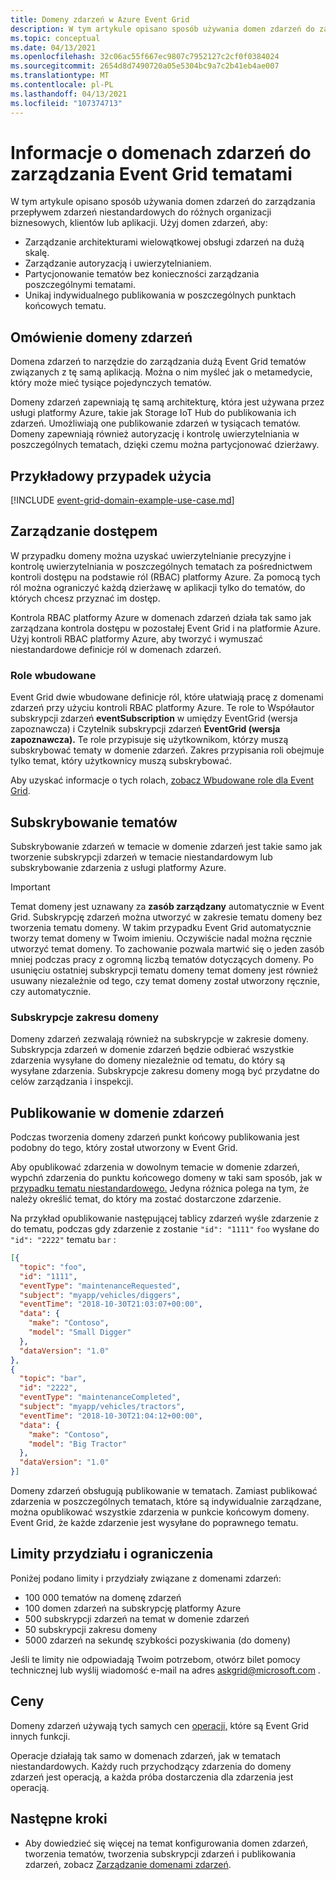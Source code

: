 ```yaml
---
title: Domeny zdarzeń w Azure Event Grid
description: W tym artykule opisano sposób używania domen zdarzeń do zarządzania przepływem zdarzeń niestandardowych do różnych organizacji biznesowych, klientów lub aplikacji.
ms.topic: conceptual
ms.date: 04/13/2021
ms.openlocfilehash: 32c06ac55f667ec9807c7952127c2cf0f0384024
ms.sourcegitcommit: 2654d8d7490720a05e5304bc9a7c2b41eb4ae007
ms.translationtype: MT
ms.contentlocale: pl-PL
ms.lasthandoff: 04/13/2021
ms.locfileid: "107374713"
---
```

# <a name="understand-event-domains-for-managing-event-grid-topics"></a>Informacje o domenach zdarzeń do zarządzania Event Grid tematami

W tym artykule opisano sposób używania domen zdarzeń do zarządzania przepływem zdarzeń niestandardowych do różnych organizacji biznesowych, klientów lub aplikacji. Użyj domen zdarzeń, aby:

* Zarządzanie architekturami wielowątkowej obsługi zdarzeń na dużą skalę.
* Zarządzanie autoryzacją i uwierzytelnianiem.
* Partycjonowanie tematów bez konieczności zarządzania poszczególnymi tematami.
* Unikaj indywidualnego publikowania w poszczególnych punktach końcowych tematu.

## <a name="event-domain-overview"></a>Omówienie domeny zdarzeń

Domena zdarzeń to narzędzie do zarządzania dużą Event Grid tematów związanych z tę samą aplikacją. Można o nim myśleć jak o metamedycie, który może mieć tysiące pojedynczych tematów.

Domeny zdarzeń zapewniają tę samą architekturę, która jest używana przez usługi platformy Azure, takie jak Storage IoT Hub do publikowania ich zdarzeń. Umożliwiają one publikowanie zdarzeń w tysiącach tematów. Domeny zapewniają również autoryzację i kontrolę uwierzytelniania w poszczególnych tematach, dzięki czemu można partycjonować dzierżawy.

## <a name="example-use-case"></a>Przykładowy przypadek użycia
[!INCLUDE [event-grid-domain-example-use-case.md](../../includes/event-grid-domain-example-use-case.md)]

## <a name="access-management"></a>Zarządzanie dostępem

W przypadku domeny można uzyskać uwierzytelnianie precyzyjne i kontrolę uwierzytelniania w poszczególnych tematach za pośrednictwem kontroli dostępu na podstawie ról (RBAC) platformy Azure. Za pomocą tych ról można ograniczyć każdą dzierżawę w aplikacji tylko do tematów, do których chcesz przyznać im dostęp.

Kontrola RBAC platformy Azure w [](security-authorization.md) domenach zdarzeń działa tak samo jak zarządzana kontrola dostępu w pozostałej Event Grid i na platformie Azure. Użyj kontroli RBAC platformy Azure, aby tworzyć i wymuszać niestandardowe definicje ról w domenach zdarzeń.

### <a name="built-in-roles"></a>Role wbudowane

Event Grid dwie wbudowane definicje ról, które ułatwiają pracę z domenami zdarzeń przy użyciu kontroli RBAC platformy Azure. Te role to Współautor subskrypcji zdarzeń **eventSubscription** w umiędzy EventGrid (wersja zapoznawcza) i Czytelnik subskrypcji zdarzeń **EventGrid (wersja zapoznawcza).** Te role przypisuje się użytkownikom, którzy muszą subskrybować tematy w domenie zdarzeń. Zakres przypisania roli obejmuje tylko temat, który użytkownicy muszą subskrybować.

Aby uzyskać informacje o tych rolach, [zobacz Wbudowane role dla Event Grid](security-authorization.md#built-in-roles).

## <a name="subscribing-to-topics"></a>Subskrybowanie tematów

Subskrybowanie zdarzeń w temacie w domenie zdarzeń [](./custom-event-quickstart.md) jest takie samo jak tworzenie subskrypcji zdarzeń w temacie niestandardowym lub subskrybowanie zdarzenia z usługi platformy Azure.

> [!IMPORTANT]
> Temat domeny jest uznawany za **zasób zarządzany** automatycznie w Event Grid. Subskrypcję zdarzeń można utworzyć w zakresie tematu domeny bez tworzenia tematu domeny. W takim przypadku Event Grid automatycznie tworzy temat domeny w Twoim imieniu. Oczywiście nadal można ręcznie utworzyć temat domeny. To zachowanie pozwala martwić się o jeden zasób mniej podczas pracy z ogromną liczbą tematów dotyczących domeny. Po usunięciu ostatniej subskrypcji tematu domeny temat domeny jest również usuwany niezależnie od tego, czy temat domeny został utworzony ręcznie, czy automatycznie. 

### <a name="domain-scope-subscriptions"></a>Subskrypcje zakresu domeny

Domeny zdarzeń zezwalają również na subskrypcje w zakresie domeny. Subskrypcja zdarzeń w domenie zdarzeń będzie odbierać wszystkie zdarzenia wysyłane do domeny niezależnie od tematu, do który są wysyłane zdarzenia. Subskrypcje zakresu domeny mogą być przydatne do celów zarządzania i inspekcji.

## <a name="publishing-to-an-event-domain"></a>Publikowanie w domenie zdarzeń

Podczas tworzenia domeny zdarzeń punkt końcowy publikowania jest podobny do tego, który został utworzony w Event Grid. 

Aby opublikować zdarzenia w dowolnym temacie w domenie zdarzeń, wypchń zdarzenia do punktu końcowego domeny w taki sam sposób, jak w [przypadku tematu niestandardowego.](./post-to-custom-topic.md) Jedyna różnica polega na tym, że należy określić temat, do który ma zostać dostarczone zdarzenie.

Na przykład opublikowanie następującej tablicy zdarzeń wyśle zdarzenie z do tematu, podczas gdy zdarzenie z zostanie `"id": "1111"` `foo` wysłane do `"id": "2222"` tematu `bar` :

```json
[{
  "topic": "foo",
  "id": "1111",
  "eventType": "maintenanceRequested",
  "subject": "myapp/vehicles/diggers",
  "eventTime": "2018-10-30T21:03:07+00:00",
  "data": {
    "make": "Contoso",
    "model": "Small Digger"
  },
  "dataVersion": "1.0"
},
{
  "topic": "bar",
  "id": "2222",
  "eventType": "maintenanceCompleted",
  "subject": "myapp/vehicles/tractors",
  "eventTime": "2018-10-30T21:04:12+00:00",
  "data": {
    "make": "Contoso",
    "model": "Big Tractor"
  },
  "dataVersion": "1.0"
}]
```

Domeny zdarzeń obsługują publikowanie w tematach. Zamiast publikować zdarzenia w poszczególnych tematach, które są indywidualnie zarządzane, można opublikować wszystkie zdarzenia w punkcie końcowym domeny. Event Grid, że każde zdarzenie jest wysyłane do poprawnego tematu.

## <a name="limits-and-quotas"></a>Limity przydziału i ograniczenia
Poniżej podano limity i przydziały związane z domenami zdarzeń:

- 100 000 tematów na domenę zdarzeń 
- 100 domen zdarzeń na subskrypcję platformy Azure 
- 500 subskrypcji zdarzeń na temat w domenie zdarzeń
- 50 subskrypcji zakresu domeny 
- 5000 zdarzeń na sekundę szybkości pozyskiwania (do domeny)

Jeśli te limity nie odpowiadają Twoim potrzebom, otwórz bilet pomocy technicznej lub wyślij wiadomość e-mail na adres [askgrid@microsoft.com](mailto:askgrid@microsoft.com) . 

## <a name="pricing"></a>Ceny
Domeny zdarzeń używają tych samych cen [operacji,](https://azure.microsoft.com/pricing/details/event-grid/) które są Event Grid innych funkcji.

Operacje działają tak samo w domenach zdarzeń, jak w tematach niestandardowych. Każdy ruch przychodzący zdarzenia do domeny zdarzeń jest operacją, a każda próba dostarczenia dla zdarzenia jest operacją.



## <a name="next-steps"></a>Następne kroki

* Aby dowiedzieć się więcej na temat konfigurowania domen zdarzeń, tworzenia tematów, tworzenia subskrypcji zdarzeń i publikowania zdarzeń, zobacz [Zarządzanie domenami zdarzeń](./how-to-event-domains.md).
